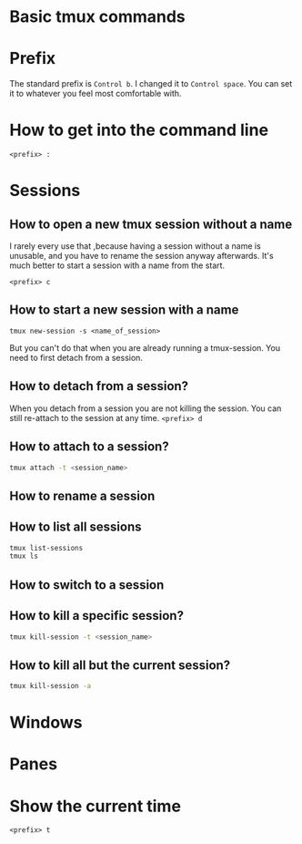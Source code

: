 # Basic tmux commands

# Prefix

The standard prefix is `Control b`. I changed it to `Control space`. You can
set it to whatever you feel most comfortable with.

# How to get into the command line

`<prefix> :`

# Sessions

## How to open a new tmux session without a name

I rarely every use that ,because having a session without a name is unusable,
and you have to rename the session anyway afterwards. It's much better to
start a session with a name from the start.

`<prefix> c`

## How to start a new session with a name

`tmux new-session -s <name_of_session>`

<!-- TODO: fix -->

But you can't do that when you are already running a tmux-session.
You need to first detach from a session.

## How to detach from a session?

When you detach from a session you are not killing the session.
You can still re-attach to the session at any time.
`<prefix> d`

## How to attach to a session?

```bash
tmux attach -t <session_name>
```

## How to rename a session

## How to list all sessions

```bash
tmux list-sessions
tmux ls
```

## How to switch to a session

## How to kill a specific session?

```bash
tmux kill-session -t <session_name>
```

## How to kill all but the current session?

```bash
tmux kill-session -a
```

# Windows

# Panes

# Show the current time

`<prefix> t`

